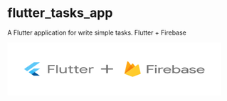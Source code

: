 # flutter_tasks_app

A Flutter application for write simple tasks.
Flutter + Firebase

<img src="./assets/image.svg?sanitize=true" width="480" height="120">
